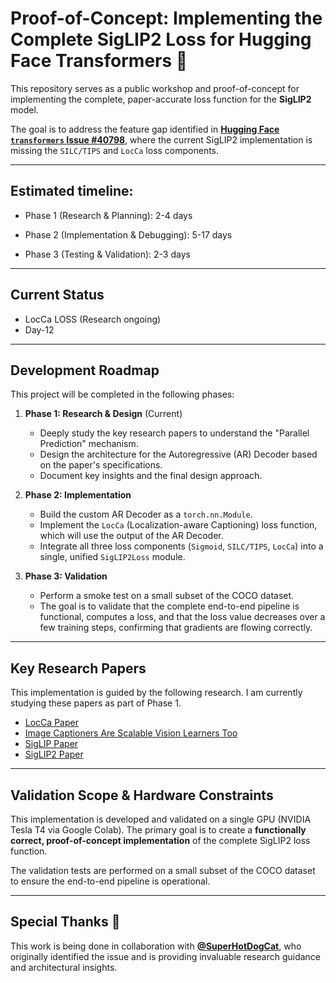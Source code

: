 # Proof-of-Concept: Implementing the Complete SigLIP2 Loss for Hugging Face Transformers 🎯

This repository serves as a public workshop and proof-of-concept for implementing the complete, paper-accurate loss function for the **SigLIP2** model.

The goal is to address the feature gap identified in [**Hugging Face `transformers` Issue #40798**](https://github.com/huggingface/transformers/issues/40798), where the current SigLIP2 implementation is missing the `SILC/TIPS` and `LocCa` loss components.

---

## **Estimated timeline:**
- Phase 1 (Research & Planning): 2-4 days
 
- Phase 2 (Implementation & Debugging): 5-17 days
 
- Phase 3 (Testing & Validation): 2-3 days

---

##  Current Status

- LocCa LOSS (Research ongoing)
- Day-12
---

## Development Roadmap 

This project will be completed in the following phases:

1.  **Phase 1: Research & Design** (Current)
    * Deeply study the key research papers to understand the "Parallel Prediction" mechanism.
    * Design the architecture for the Autoregressive (AR) Decoder based on the paper's specifications.
    * Document key insights and the final design approach.

2.  **Phase 2: Implementation**
    * Build the custom AR Decoder as a `torch.nn.Module`.
    * Implement the `LocCa` (Localization-aware Captioning) loss function, which will use the output of the AR Decoder.
    * Integrate all three loss components (`Sigmoid`, `SILC/TIPS`, `LocCa`) into a single, unified `SigLIP2Loss` module.

3.  **Phase 3: Validation**
    * Perform a smoke test on a small subset of the COCO dataset.
    * The goal is to validate that the complete end-to-end pipeline is functional, computes a loss, and that the loss value decreases over a few training steps, confirming that gradients are flowing correctly.

---


## Key Research Papers

This implementation is guided by the following research. I am currently studying these papers as part of Phase 1.

* [LocCa Paper](https://proceedings.neurips.cc/paper_files/paper/2024/file/d303b4f1ef8d8274ae6b152df70f5406-Paper-Conference.pdf)
* [Image Captioners Are Scalable Vision Learners Too](https://arxiv.org/pdf/2306.07915)
* [SigLIP Paper](https://arxiv.org/abs/2303.15343)
* [SigLIP2 Paper](https://arxiv.org/abs/2502.14786)
---

## Validation Scope & Hardware Constraints

This implementation is developed and validated on a single GPU (NVIDIA Tesla T4 via Google Colab). The primary goal is to create a **functionally correct, proof-of-concept implementation** of the complete SigLIP2 loss function.

The validation tests are performed on a small subset of the COCO dataset to ensure the end-to-end pipeline is operational. 

<!-- Further scaling and performance validation on production-level hardware and full datasets will be required for complete research reproducibility. -->

---

##  Special Thanks 🤝

This work is being done in collaboration with **[@SuperHotDogCat](https://github.com/SuperHotDogCat)**, who originally identified the issue and is providing invaluable research guidance and architectural insights.
